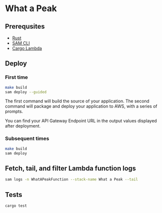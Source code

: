# What a Peak

## Prerequsites

* [Rust](https://www.rust-lang.org/)
* [SAM CLI](https://docs.aws.amazon.com/serverless-application-model/latest/developerguide/serverless-sam-cli-install.html)
* [Cargo Lambda](https://github.com/awslabs/aws-lambda-rust-runtime#getting-started)

## Deploy

### First time

```bash
make build
sam deploy --guided
```

The first command will build the source of your application. The second command will package and deploy your application to AWS, with a series of prompts.

You can find your API Gateway Endpoint URL in the output values displayed after deployment.

### Subsequent times

```bash
make build
sam deploy
```

## Fetch, tail, and filter Lambda function logs

```bash
sam logs -n WhatAPeakFunction --stack-name What a Peak --tail
```

## Tests

```bash
cargo test
```
